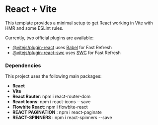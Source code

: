 # React + Vite

This template provides a minimal setup to get React working in Vite with HMR and some ESLint rules.

Currently, two official plugins are available:

- [@vitejs/plugin-react](https://github.com/vitejs/vite-plugin-react/blob/main/packages/plugin-react/README.md) uses [Babel](https://babeljs.io/) for Fast Refresh
- [@vitejs/plugin-react-swc](https://github.com/vitejs/vite-plugin-react-swc) uses [SWC](https://swc.rs/) for Fast Refresh



### Dependencies

This project uses the following main packages:

- **React**
- **Vite**
- **React Router**: npm i react-router-dom
- **React Icons**: npm i react-icons --save
- **Flowbite React**: npm i flowbite-react
- **REACT PAGINATION** : npm i react-paginate
- **REACT-SPINNERS** : npm i react-spinners --save
